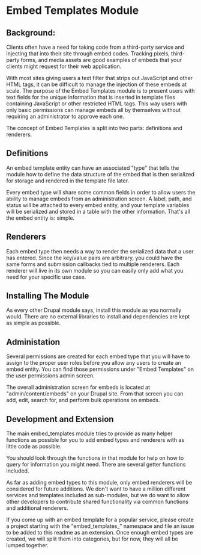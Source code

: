 # Embed Templates Module

## Background:
Clients often have a need for taking code from a third-party service and injecting 
that into their site through embed codes. Tracking pixels, third-party forms, and 
media assets are good examples of embeds that your clients might request for their 
web application.

With most sites giving users a text filter that strips out JavaScript and other 
HTML tags, it can be difficult to manage the injection of these embeds at scale. 
The purpose of the Embed Templates module is to present users with text fields 
for the unique information that is inserted in template files containing JavaScript 
or other restricted HTML tags. This way users with only basic permissions can manage 
embeds all by themselves without requiring an administrator to approve each one.

The concept of Embed Templates is split into two parts: definitions and renderers.

## Definitions
An embed template entity can have an associated "type" that tells the module how 
to define the data structure of the embed that is then serialized for storage and 
rendered in the template file later. 

Every embed type will share some common fields in order to allow users the ability 
to manage embeds from an administration screen. A label, path, and status will be 
attached to every embed entity, and your template variables will be serialized and
stored in a table with the other information. That's all the embed entity is: simple.

## Renderers
Each embed type then needs a way to render the serialized data that a user has 
entered. Since the key/value pairs are arbitrary, you could have the same forms 
and submission callbacks tied to multiple renderers. Each renderer will live in 
its own module so you can easily only add what you need for your specific use case.

## Installing The Module
As every other Drupal module says, install this module as you normally would. 
There are no external libraries to install and dependencies are kept as simple as
possible. 

## Administation 
Several permissions are created for each embed type that you will have to assign 
to the proper user roles before you allow any users to create an embed entity. 
You can find those permissions under "Embed Templates" on the user permissions 
admin screen.

The overall administration screen for embeds is located at "admin/content/embeds"
on your Drupal site. From that screen you can add, edit, search for, and perform 
bulk operations on embeds. 

## Development and Extension
The main embed_templates module tries to provide as many helper functions as possible 
for you to add embed types and renderers with as little code as possible. 

You should look through the functions in that module for help on how to query for 
information you might need. There are several getter functions included. 

As far as adding embed types to this module, only embed renderers will be considered 
for future additions. We don't want to have a million different services and templates 
included as sub-modules, but we do want to allow other developers to contribute 
shared functionality via common functions and additional renderers. 

If you come up with an embed template for a popular service, please create a project
starting with the "embed_templates_" namespace and file an issue to be added to 
this readme as an extension. Once enough embed types are created, we will split 
them into categories, but for now, they will all be lumped together. 
